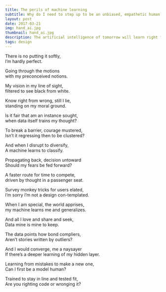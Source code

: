 ```yaml
---
title: The perils of machine learning
subtitle: Why do I need to step up to be an unbiased, empathetic human being?
layout: post
date: 2017-03-21
img: hand_ai.jpg
thumbnail: hand_ai.jpg
description: The artificial intelligence of tomorrow will learn right from wrong based on our actions..our data. To train machines to be empathetic, morally sound and unbiased, are we modelling that behaviour? How much does the data fed to us affect our behaviour, and if so.. how are we different than machines?
tags: design
---
```


There is no putting it softly,  
I’m hardly perfect.

Going through the motions  
with my preconceived notions.

My vision in my line of sight,  
filtered to see black from white.

Know right from wrong, still I lie,  
standing on my moral ground.

Is it fair that am an instance sought,  
when data itself trains my thought?

To break a barrier, courage mustered,  
Isn’t it regressing then to be clustered?

And when I disrupt to diversify,  
A machine learns to classify.

Propagating back, decision untoward  
Should my fears be fed forward?

A faster route for time to compete,  
driven by thought in a passenger seat.

Survey monkey tricks for users elated,  
I’m sorry I’m not a design con-templated.

When I am special, the world apprises,  
my machine learns me and generalizes.

And all I love and share and seek,  
Data mine is mine to keep.

The data points how bond compliers,  
Aren’t stories written by outliers?

And I would converge, me a naysayer  
If there’s a deeper learning of my hidden layer.

Learning from mistakes to make a new one,  
Can I first be a model human?

Trained to stay in line and tested fit,  
Are you righting code or wronging it?